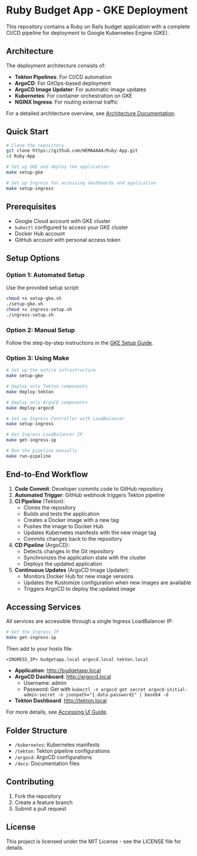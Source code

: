# Ruby Budget App - GKE Deployment

This repository contains a Ruby on Rails budget application with a complete CI/CD pipeline for deployment to Google Kubernetes Engine (GKE).

## Architecture

The deployment architecture consists of:

- **Tekton Pipelines**: For CI/CD automation
- **ArgoCD**: For GitOps-based deployment
- **ArgoCD Image Updater**: For automatic image updates
- **Kubernetes**: For container orchestration on GKE
- **NGINX Ingress**: For routing external traffic

For a detailed architecture overview, see [Architecture Documentation](docs/architecture.md).

## Quick Start

```bash
# Clone the repository
git clone https://github.com/HEMAAAAA/Ruby-App.git
cd Ruby-App

# Set up GKE and deploy the application
make setup-gke

# Set up Ingress for accessing dashboards and application
make setup-ingress
```

## Prerequisites

- Google Cloud account with GKE cluster
- `kubectl` configured to access your GKE cluster
- Docker Hub account
- GitHub account with personal access token

## Setup Options

### Option 1: Automated Setup

Use the provided setup script:

```bash
chmod +x setup-gke.sh
./setup-gke.sh
chmod +x ingress-setup.sh
./ingress-setup.sh
```

### Option 2: Manual Setup

Follow the step-by-step instructions in the [GKE Setup Guide](docs/gke-setup.md).

### Option 3: Using Make

```bash
# Set up the entire infrastructure
make setup-gke

# Deploy only Tekton components
make deploy-tekton

# Deploy only ArgoCD components
make deploy-argocd

# Set up Ingress Controller with LoadBalancer
make setup-ingress

# Get Ingress LoadBalancer IP
make get-ingress-ip

# Run the pipeline manually
make run-pipeline
```

## End-to-End Workflow

1. **Code Commit**: Developer commits code to GitHub repository
2. **Automated Trigger**: GitHub webhook triggers Tekton pipeline
3. **CI Pipeline** (Tekton): 
   - Clones the repository
   - Builds and tests the application
   - Creates a Docker image with a new tag
   - Pushes the image to Docker Hub
   - Updates Kubernetes manifests with the new image tag
   - Commits changes back to the repository
4. **CD Pipeline** (ArgoCD): 
   - Detects changes in the Git repository
   - Synchronizes the application state with the cluster
   - Deploys the updated application
5. **Continuous Updates** (ArgoCD Image Updater):
   - Monitors Docker Hub for new image versions
   - Updates the Kustomize configuration when new images are available
   - Triggers ArgoCD to deploy the updated image

## Accessing Services

All services are accessible through a single Ingress LoadBalancer IP:

```bash
# Get the Ingress IP
make get-ingress-ip
```

Then add to your hosts file:
```
<INGRESS_IP> budgetapp.local argocd.local tekton.local
```

- **Application**: http://budgetapp.local
- **ArgoCD Dashboard**: http://argocd.local
  - Username: admin
  - Password: Get with `kubectl -n argocd get secret argocd-initial-admin-secret -o jsonpath="{.data.password}" | base64 -d`
- **Tekton Dashboard**: http://tekton.local

For more details, see [Accessing UI Guide](docs/accessing-ui.md).

## Folder Structure

- `/kubernetes`: Kubernetes manifests
- `/tekton`: Tekton pipeline configurations
- `/argocd`: ArgoCD configurations
- `/docs`: Documentation files

## Contributing

1. Fork the repository
2. Create a feature branch
3. Submit a pull request

## License

This project is licensed under the MIT License - see the LICENSE file for details.